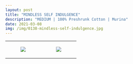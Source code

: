 ```yaml
---
layout: post
title: "MINDLESS SELF INDULGENCE"
description: "MEDIUM | 100% Preshrunk Cotton | Murina"
date: 2021-03-08
img: /img/0138-mindless-self-indulgence.jpg
---
```




<table style="width:100%;"><tr><td style="vertical-align:top;">
      <figure class="tmblr-full" data-orig-height="2048" data-orig-width="1365" data-orig-src="https://concertshirts.netlify.app/shirts/0138/0138-01.jpg"><img src="https://64.media.tumblr.com/4a2cbbe4c42991698b4bb6ceefd7aa12/635fbfb606c1b094-01/s540x810/6b7b1b0b42710056fb68be8e7e746622e51a1533.jpg" data-orig-height="2048" data-orig-width="1365" data-orig-src="https://concertshirts.netlify.app/shirts/0138/0138-01.jpg"/></figure></td>
    <td style="vertical-align:top;">
      <figure class="tmblr-full" data-orig-height="2048" data-orig-width="1365" data-orig-src="https://concertshirts.netlify.app/shirts/0138/0138-02.jpg"><img src="https://64.media.tumblr.com/70fee70096653f1e838c39aaa7889425/635fbfb606c1b094-15/s540x810/2bc3dc45a0c942cf8dc04741e6cd5cef55c6c9b9.jpg" data-orig-height="2048" data-orig-width="1365" data-orig-src="https://concertshirts.netlify.app/shirts/0138/0138-02.jpg"/></figure></td>
  </tr></table>
